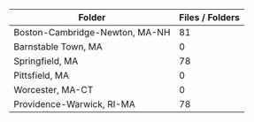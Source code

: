 | Folder                         |   Files / Folders |
|--------------------------------|-------------------|
| Boston-Cambridge-Newton, MA-NH |                81 |
| Barnstable Town, MA            |                 0 |
| Springfield, MA                |                78 |
| Pittsfield, MA                 |                 0 |
| Worcester, MA-CT               |                 0 |
| Providence-Warwick, RI-MA      |                78 |